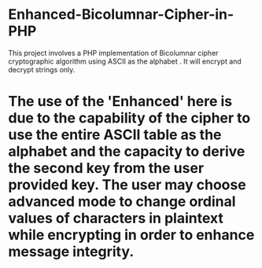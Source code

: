 # Enhanced-Bicolumnar-Cipher-in-PHP
This project involves a PHP implementation of Bicolumnar cipher cryptographic algorithm using ASCII as the alphabet . It will encrypt and decrypt strings only.
# The use of the 'Enhanced' here is due to the capability of the cipher to use the entire ASCII table as the alphabet and the capacity to derive the second key from the user provided key. The user may choose advanced mode to change ordinal values of characters in plaintext while encrypting in order to enhance message integrity. 

